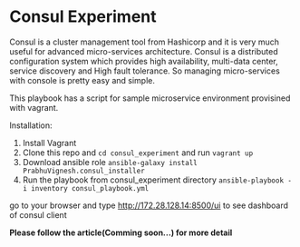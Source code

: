 # Consul Experiment

Consul is a cluster management tool from Hashicorp and it is very much useful for advanced micro-services architecture. Consul is a distributed configuration system which provides high availability, multi-data center, service discovery and High fault tolerance. So managing micro-services with console is pretty easy and simple.

This playbook has a script for sample microservice environment provisined with vagrant.

Installation:
1. Install Vagrant
2. Clone this repo and `cd consul_experiment` and run `vagrant up`
3. Download ansible role `ansible-galaxy install PrabhuVignesh.consul_installer`
4. Run the playbook from consul_experiment directory `ansible-playbook -i inventory consul_playbook.yml`

go to your browser and type http://172.28.128.14:8500/ui to see dashboard of consul client

**Please follow the article(Comming soon...) for more detail**
